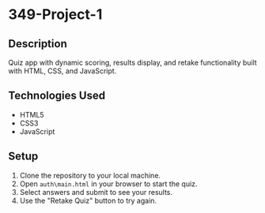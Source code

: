 # 349-Project-1

## Description

Quiz app with dynamic scoring, results display, and retake functionality built with HTML, CSS, and JavaScript.

## Technologies Used

- HTML5
- CSS3
- JavaScript

## Setup

1. Clone the repository to your local machine.
2. Open `auth\main.html` in your browser to start the quiz.
3. Select answers and submit to see your results.
4. Use the "Retake Quiz" button to try again.

